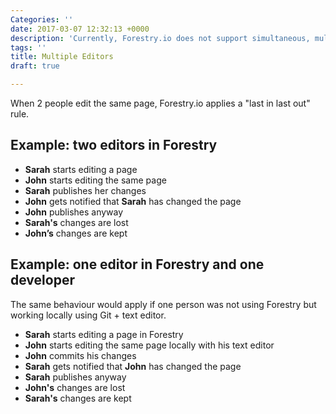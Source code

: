 ```yaml
---
Categories: ''
date: 2017-03-07 12:32:13 +0000
description: 'Currently, Forestry.io does not support simultaneous, multi-user editing. '
tags: ''
title: Multiple Editors
draft: true

---
```

When 2 people edit the same page, Forestry.io applies a "last in last out" rule.

## Example: two editors in Forestry

*   **Sarah** starts editing a page
*   **John** starts editing the same page
*   **Sarah** publishes her changes
*   **John** gets notified that **Sarah** has changed the page
*   **John** publishes anyway
*   **Sarah's** changes are lost
*   **John’s** changes are kept

## Example: one editor in Forestry and one developer

The same behaviour would apply if one person was not using Forestry but working locally using Git + text editor. 

*   **Sarah** starts editing a page in Forestry
*   **John** starts editing the same page locally with his text editor
*   **John** commits his changes
*   **Sarah** gets notified that **John** has changed the page
*   **Sarah** publishes anyway
*   **John's** changes are lost
*   **Sarah's** changes are kept
